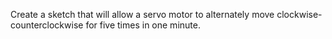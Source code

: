 Create a sketch that will allow a servo motor to alternately move clockwise-counterclockwise for five times in one minute.